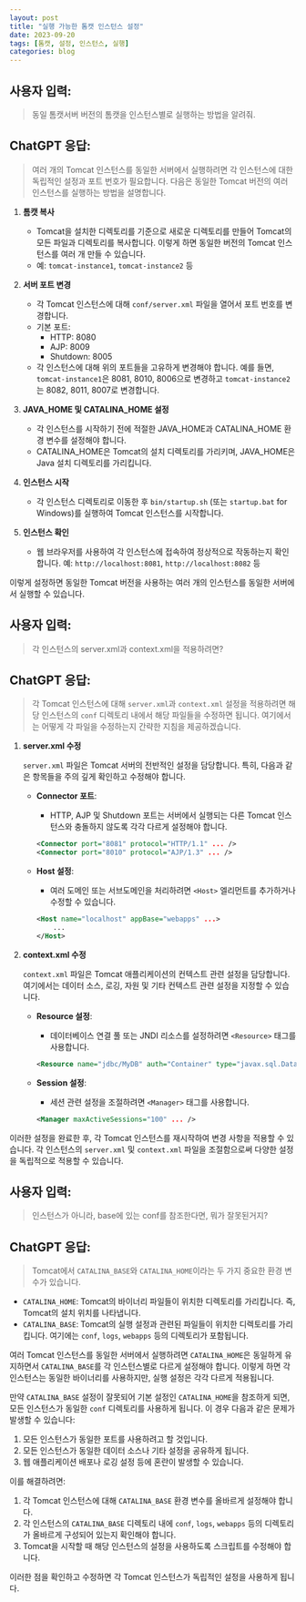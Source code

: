 ```yaml
---
layout: post
title: "실행 가능한 톰캣 인스턴스 설정"
date: 2023-09-20
tags: [톰캣, 설정, 인스턴스, 실행]
categories: blog
---
```


## 사용자 입력:
> 동일 톰캣서버 버전의 톰캣을 인스턴스별로 실행하는 방법을 알려줘.

## ChatGPT 응답:
> 여러 개의 Tomcat 인스턴스를 동일한 서버에서 실행하려면 각 인스턴스에 대한 독립적인 설정과 포트 번호가 필요합니다. 다음은 동일한 Tomcat 버전의 여러 인스턴스를 실행하는 방법을 설명합니다.

1. **톰캣 복사**
    - Tomcat을 설치한 디렉토리를 기준으로 새로운 디렉토리를 만들어 Tomcat의 모든 파일과 디렉토리를 복사합니다. 이렇게 하면 동일한 버전의 Tomcat 인스턴스를 여러 개 만들 수 있습니다.
    - 예: `tomcat-instance1`, `tomcat-instance2` 등

2. **서버 포트 변경**
    - 각 Tomcat 인스턴스에 대해 `conf/server.xml` 파일을 열어서 포트 번호를 변경합니다.
    - 기본 포트:
        - HTTP: 8080
        - AJP: 8009
        - Shutdown: 8005
    - 각 인스턴스에 대해 위의 포트들을 고유하게 변경해야 합니다. 예를 들면, `tomcat-instance1`은 8081, 8010, 8006으로 변경하고 `tomcat-instance2`는 8082, 8011, 8007로 변경합니다.

3. **JAVA_HOME 및 CATALINA_HOME 설정**
    - 각 인스턴스를 시작하기 전에 적절한 JAVA_HOME과 CATALINA_HOME 환경 변수를 설정해야 합니다.
    - CATALINA_HOME은 Tomcat의 설치 디렉토리를 가리키며, JAVA_HOME은 Java 설치 디렉토리를 가리킵니다.

4. **인스턴스 시작**
    - 각 인스턴스 디렉토리로 이동한 후 `bin/startup.sh` (또는 `startup.bat` for Windows)를 실행하여 Tomcat 인스턴스를 시작합니다.

5. **인스턴스 확인**
    - 웹 브라우저를 사용하여 각 인스턴스에 접속하여 정상적으로 작동하는지 확인합니다. 예: `http://localhost:8081`, `http://localhost:8082` 등

이렇게 설정하면 동일한 Tomcat 버전을 사용하는 여러 개의 인스턴스를 동일한 서버에서 실행할 수 있습니다.

## 사용자 입력:
> 각 인스턴스의  server.xml과  context.xml을 적용하려면?

## ChatGPT 응답:
> 각 Tomcat 인스턴스에 대해 `server.xml`과 `context.xml` 설정을 적용하려면 해당 인스턴스의 `conf` 디렉토리 내에서 해당 파일들을 수정하면 됩니다. 여기에서는 어떻게 각 파일을 수정하는지 간략한 지침을 제공하겠습니다.

1. **server.xml 수정**

    `server.xml` 파일은 Tomcat 서버의 전반적인 설정을 담당합니다. 특히, 다음과 같은 항목들을 주의 깊게 확인하고 수정해야 합니다.

    - **Connector 포트**:
        - HTTP, AJP 및 Shutdown 포트는 서버에서 실행되는 다른 Tomcat 인스턴스와 충돌하지 않도록 각각 다르게 설정해야 합니다.
        ```xml
        <Connector port="8081" protocol="HTTP/1.1" ... />
        <Connector port="8010" protocol="AJP/1.3" ... />
        ```

    - **Host 설정**:
        - 여러 도메인 또는 서브도메인을 처리하려면 `<Host>` 엘리먼트를 추가하거나 수정할 수 있습니다.
        ```xml
        <Host name="localhost" appBase="webapps" ...>
            ...
        </Host>
        ```

2. **context.xml 수정**

    `context.xml` 파일은 Tomcat 애플리케이션의 컨텍스트 관련 설정을 담당합니다. 여기에서는 데이터 소스, 로깅, 자원 및 기타 컨텍스트 관련 설정을 지정할 수 있습니다.

    - **Resource 설정**:
        - 데이터베이스 연결 풀 또는 JNDI 리소스를 설정하려면 `<Resource>` 태그를 사용합니다.
        ```xml
        <Resource name="jdbc/MyDB" auth="Container" type="javax.sql.DataSource" ... />
        ```

    - **Session 설정**:
        - 세션 관련 설정을 조절하려면 `<Manager>` 태그를 사용합니다.
        ```xml
        <Manager maxActiveSessions="100" ... />
        ```

이러한 설정을 완료한 후, 각 Tomcat 인스턴스를 재시작하여 변경 사항을 적용할 수 있습니다. 각 인스턴스의 `server.xml` 및 `context.xml` 파일을 조절함으로써 다양한 설정을 독립적으로 적용할 수 있습니다.

## 사용자 입력:
> 인스턴스가 아니라, base에 있는 conf를 참조한다면, 뭐가 잘못된거지?

## ChatGPT 응답:
> Tomcat에서 `CATALINA_BASE`와 `CATALINA_HOME`이라는 두 가지 중요한 환경 변수가 있습니다.

- `CATALINA_HOME`: Tomcat의 바이너리 파일들이 위치한 디렉토리를 가리킵니다. 즉, Tomcat의 설치 위치를 나타냅니다.
- `CATALINA_BASE`: Tomcat의 실행 설정과 관련된 파일들이 위치한 디렉토리를 가리킵니다. 여기에는 `conf`, `logs`, `webapps` 등의 디렉토리가 포함됩니다.

여러 Tomcat 인스턴스를 동일한 서버에서 실행하려면 `CATALINA_HOME`은 동일하게 유지하면서 `CATALINA_BASE`를 각 인스턴스별로 다르게 설정해야 합니다. 이렇게 하면 각 인스턴스는 동일한 바이너리를 사용하지만, 실행 설정은 각각 다르게 적용됩니다.

만약 `CATALINA_BASE` 설정이 잘못되어 기본 설정인 `CATALINA_HOME`을 참조하게 되면, 모든 인스턴스가 동일한 `conf` 디렉토리를 사용하게 됩니다. 이 경우 다음과 같은 문제가 발생할 수 있습니다:

1. 모든 인스턴스가 동일한 포트를 사용하려고 할 것입니다.
2. 모든 인스턴스가 동일한 데이터 소스나 기타 설정을 공유하게 됩니다.
3. 웹 애플리케이션 배포나 로깅 설정 등에 혼란이 발생할 수 있습니다.

이를 해결하려면:

1. 각 Tomcat 인스턴스에 대해 `CATALINA_BASE` 환경 변수를 올바르게 설정해야 합니다.
2. 각 인스턴스의 `CATALINA_BASE` 디렉토리 내에 `conf`, `logs`, `webapps` 등의 디렉토리가 올바르게 구성되어 있는지 확인해야 합니다.
3. Tomcat을 시작할 때 해당 인스턴스의 설정을 사용하도록 스크립트를 수정해야 합니다. 

이러한 점을 확인하고 수정하면 각 Tomcat 인스턴스가 독립적인 설정을 사용하게 됩니다.


